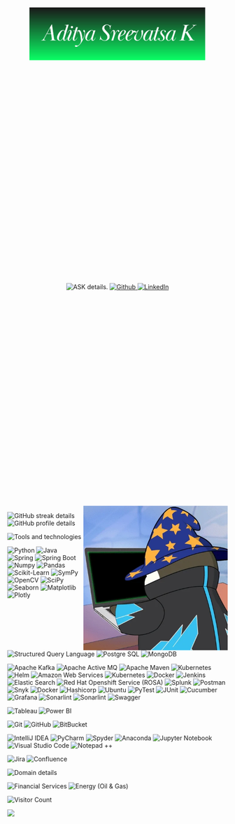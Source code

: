 <p align="center">
    <a href="https://github.com/AdityaSreevatsaK"><img width="80%" height="80%" alt="Hello, I'm Aditya Sreevatsa K" src="documents/AdityaSreevatsaK.png" /> </a>
</p>
<div style="display: flex; justify-content: center; align-items: center; height: 25vh;">
    <p align="center">
        <img src="https://readme-typing-svg.demolab.com?font=Consolas&ize=15&duration=2000&pause=100&color=FABC3F&center=true&multiline=true&width=435&height=100&lines=- Data+Scientist.;- Machine Learning Engineer.;- Software+Engineer." alt="ASK details." />
        <a href="https://github.com/AdityaSreevatsaK" target="_blank">
            <img alt="Github" src="https://img.shields.io/badge/GitHub-%2312100E.svg?&style=for-the-badge&logo=Github&logoColor=white" />
        </a>
        <a href="https://www.linkedin.com/in/adityasreevatsak" target="_blank">
            <img alt="LinkedIn" src="https://img.shields.io/badge/linkedin-%230077B5.svg?&style=for-the-badge&logo=linkedin&logoColor=white" />
        </a>
    </p>
</div>

<img align="right" width="330" src="documents/PenguinDev.webp" alt="Penguin Dev" />

<p align="left">
    <img src="https://github-readme-streak-stats.herokuapp.com/?user=AdityaSreevatsaK&theme=onedark" alt="GitHub streak details" width="500"/>
    <img src="http://github-profile-summary-cards.vercel.app/api/cards/profile-details?username=AdityaSreevatsaK&theme=onedark" alt="GitHub profile details" width="500" />
</p>

<p align="left">
    <img src="https://readme-typing-svg.demolab.com?font=Bradley+Hand+ITC&size=30&weight=900&duration=2000&pause=100&color=48CFCB&multiline=true&width=435&lines=Tools and Technologies:" alt="Tools and technologies" /></a>
</p>
<p>
    <img alt="Python" src="https://img.shields.io/badge/-Python-45b8d8?style=flat-square&logo=python&logoColor=white" />
    <img alt="Java" src="https://img.shields.io/badge/-Java-ED8B00?style=flat-square&logo=java&logoColor=white" />
    <img alt="Spring" src="https://img.shields.io/badge/-Spring-6DB33F?style=flat-square&logo=spring&logoColor=white" />
    <img alt="Spring Boot" src="https://img.shields.io/badge/-Spring_Boot-6DB33F?style=flat-square&logo=spring-boot&logoColor=white" />
    <img alt="Numpy" src="https://img.shields.io/badge/-Numpy-013243?style=flat-square&logo=numpy&logoColor=white" />
    <img alt="Pandas" src="https://img.shields.io/badge/-Pandas-150458?style=flat-square&logo=pandas&logoColor=white" />
    <img alt="Scikit-Learn" src="https://img.shields.io/badge/-Scikit_Learn-2088FF?style=flat-square&logo=scikit-learn&logoColor=white" />
    <img alt="SymPy" src="https://img.shields.io/badge/-SmyPy-3B5526?style=flat-square&logo=sympy&logoColor=white" />
    <img alt="OpenCV" src="https://img.shields.io/badge/-OpenCV-5C3EE8?style=flat-square&logo=opencv&logoColor=white" />
    <img alt="SciPy" src="https://img.shields.io/badge/-SciPy-8CAAE6?style=flat-square&logo=scipy&logoColor=white" />
    <img alt="Seaborn" src="https://img.shields.io/badge/-Seaborn-FCCD2A?style=flat-square&logo=seaborn&logoColor=white" />
    <img alt="Matplotlib" src="https://img.shields.io/badge/-Matplotlib-B8001F?style=flat-square&logo=matplotlib&logoColor=white" />
    <img alt="Plotly" src="https://img.shields.io/badge/-Plotly-3F4F75?style=flat-square&logo=plotly&logoColor=white" />
</p>
<p>
    <img alt="Structured Query Language" src="https://img.shields.io/badge/-MySQL-4479A1?style=flat-square&logo=mysql&logoColor=white" />
    <img alt="Postgre SQL" src="https://img.shields.io/badge/-Postgre_SQL-4169E1?style=flat-square&logo=postgresql&logoColor=white" />
    <img alt="MongoDB" src="https://img.shields.io/badge/-MongoDB-13aa52?style=flat-square&logo=mongodb&logoColor=white" />
</p>
<p>
    <img alt="Apache Kafka" src="https://img.shields.io/badge/-Apache_Kafka-3F4F75?style=flat-square&logo=apache-kafka&logoColor=white" />
    <img alt="Apache Active MQ" src="https://img.shields.io/badge/-Apache_ActiveMQ-941a4d?style=flat-square&logo=apache-activemq&logoColor=white" />
    <img alt="Apache Maven" src="https://img.shields.io/badge/-Apache_Maven-C71A36?style=flat-square&logo=apache-maven&logoColor=white" />
    <img alt="Kubernetes" src="https://img.shields.io/badge/-Kubernetes-326CE5?style=flat-square&logo=kubernetes&logoColor=white" />
    <img alt="Helm" src="https://img.shields.io/badge/-Helm-0F1689?style=flat-square&logo=helm&logoColor=white" />
    <img alt="Amazon Web Services" src="https://img.shields.io/badge/-Amazon_Web_Services-232F3E?style=flat-square&logo=amazon-web-services&logoColor=white" />
    <img alt="Kubernetes" src="https://img.shields.io/badge/-Kubernetes-326CE5?style=flat-square&logo=kubernetes&logoColor=white" />
    <img alt="Docker" src="https://img.shields.io/badge/-Docker-46c2c1?style=flat-square&logo=docker&logoColor=white" />
    <img alt="Jenkins" src="https://img.shields.io/badge/-Jenkins-D24939?style=flat-square&logo=jenkins&logoColor=white" />
    <img alt="Elastic Search" src="https://img.shields.io/badge/-Elastic_Search-005571?style=flat-square&logo=elasticsearch&logoColor=white" />
    <img alt="Red Hat Openshift Service (ROSA)" src="https://img.shields.io/badge/-Red_Hat_Openshift_Service_(ROSA)-EE0000?style=flat-square&logo=redhatopenshift&logoColor=white" />
    <img alt="Splunk" src="https://img.shields.io/badge/-Splunk-000000?style=flat-square&logo=splunk&logoColor=white" />
    <img alt="Postman" src="https://img.shields.io/badge/-Postman-FF6C37?style=flat-square&logo=postman&logoColor=white" />
    <img alt="Snyk" src="https://img.shields.io/badge/-Snyk-4C4A73?style=flat-square&logo=snyk&logoColor=white" />
    <img alt="Docker" src="https://img.shields.io/badge/-Docker-46c2c1?style=flat-square&logo=docker&logoColor=white" />
    <img alt="Hashicorp" src="https://img.shields.io/badge/-Hashicorp-000000?style=flat-square&logo=hashicorp&logoColor=white" />
    <img alt="Ubuntu" src="https://img.shields.io/badge/-Ubuntu-E95420?style=flat-square&logo=ubuntu&logoColor=white" />
    <img alt="PyTest" src="https://img.shields.io/badge/-PyTest-0A9EDC?style=flat-square&logo=pytest&logoColor=white" />
    <img alt="JUnit" src="https://img.shields.io/badge/-JUnit-25A162?style=flat-square&logo=junit5&logoColor=white" />
    <img alt="Cucumber" src="https://img.shields.io/badge/-Cucumber-23D96C?style=flat-square&logo=cucumber&logoColor=white" />
    <img alt="Grafana" src="https://img.shields.io/badge/-Grafana-F46800?style=flat-square&logo=grafana&logoColor=white" />
    <img alt="Sonarlint" src="https://img.shields.io/badge/-SonarQube-4E9BCD?style=flat-square&logo=sonarqube&logoColor=white" />
    <img alt="Sonarlint" src="https://img.shields.io/badge/-Sonarlint-CB2029?style=flat-square&logo=sonarlint&logoColor=white" />
    <img alt="Swagger" src="https://img.shields.io/badge/-Swagger-85EA2D?style=flat-square&logo=swagger&logoColor=white" />
</p>
<p>
    <img alt="Tableau" src="https://img.shields.io/badge/-Tableau-E97627?style=flat-square&logo=tableau&logoColor=white" />
    <img alt="Power BI" src="https://img.shields.io/badge/-Power_BI-000000?style=flat-square&logo=powerbi&logoColor=white" />
</p>
<p>
    <img alt="Git" src="https://img.shields.io/badge/-Git-F05032?style=flat-square&logo=git&logoColor=white" />
    <img alt="GitHub" src="https://img.shields.io/badge/-GitHub-181717?style=flat-square&logo=github&logoColor=white" />
    <img alt="BitBucket" src="https://img.shields.io/badge/-BitBucket-0052CC?style=flat-square&logo=bitbucket&logoColor=white" />
</p>
<p>
    <img alt="IntelliJ IDEA" src="https://img.shields.io/badge/-IntelliJ_IDEA-000000?style=flat-square&logo=intellij-idea&logoColor=white" />
    <img alt="PyCharm" src="https://img.shields.io/badge/-PyCharm-000000?style=flat-square&logo=pycharm&logoColor=white" />
    <img alt="Spyder" src="https://img.shields.io/badge/-Spyder_IDE-FF0000?style=flat-square&logo=spyder-ide&logoColor=white" />
    <img alt="Anaconda" src="https://img.shields.io/badge/-Anaconda-44A833?style=flat-square&logo=anaconda&logoColor=white" />
    <img alt="Jupyter Notebook" src="https://img.shields.io/badge/-Jupyter_Notebook-F37626?style=flat-square&logo=jupyter&logoColor=white" />
    <img alt="Visual Studio Code" src="https://img.shields.io/badge/-Visual_Studio_Code-5395FD?style=flat-square&logo=visual-studio-code&logoColor=white" />
    <img alt="Notepad ++" src="https://img.shields.io/badge/-Notepad++-90E59A?style=flat-square&logo=notepadplusplus&logoColor=white" />
</p>
<p>
    <img alt="Jira" src="https://img.shields.io/badge/-Jira-0052CC?style=flat-square&logo=jira&logoColor=white" />
    <img alt="Confluence" src="https://img.shields.io/badge/-Confluence-172B4D?style=flat-square&logo=confluence&logoColor=white" />
</p>


<p align="left">
    <img src="https://readme-typing-svg.demolab.com?font=Bradley+Hand+ITC&weight=900&size=30&duration=2000&pause=100&color=48CFCB&multiline=true&width=435&lines=Domains:" alt="Domain details" /></a>
</p>
<p>
    <img alt="Financial Services" src="https://img.shields.io/badge/-Financial_Services-E9C420?style=flat-square&logoColor=white" />
    <img alt="Energy (Oil & Gas)" src="https://img.shields.io/badge/-Energy_(Oil_&_Gas)-00C000?style=flat-square&logoColor=white" />
</p>

<p align="left">
    <img src="https://readme-typing-svg.demolab.com?font=Bradley+Hand+ITC&weight=900&size=30&duration=2000&pause=100&color=48CFCB&multiline=true&width=435&lines=Visitor Count:" alt="Visitor Count" /></a>
</p>
<img src="https://profile-counter.glitch.me/AdityaSreevatsaK/count.svg" />

